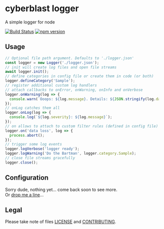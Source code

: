 # cyberblast logger

A simple logger for node

[![Build Status](https://travis-ci.com/cyberblast/logger.svg?branch=dev)](https://travis-ci.com/cyberblast/logger)
[![npm version](https://badge.fury.io/js/%40cyberblast%2Flogger.svg)](https://badge.fury.io/js/%40cyberblast%2Flogger)

## Usage

```js
// Optional file path argument. Defaults to './logger.json'
const logger = new Logger('./logger.json');
// init will create log files and open file streams
await logger.init();
// define categories in config file or create them in code (or both)
logger.defineCategory('Sample');
// register additional custom log handlers
// attach callbacks to onError, onWarning, onInfo and onVerbose
logger.onWarning(log => {
  console.warn(`Ooops: ${log.message}. Details: ${JSON.stringify(log.data)}`);
});
// onLog catches them all
logger.onLog(log => {
  console.log(`${log.severity}: ${log.message}`);
});
// on allows to attach to custom filter rules (defined in config file)
logger.on('data loss', log => {
  process.abort();
});
// trigger some log events
logger.logVerbose('logger ready');
logger.logWarning('Do the Bartman', logger.category.Sample);
// close file streams gracefully
logger.close();
```

## Configuration

Sorry dude, nothing yet... come back soon to see more.  
Or [drop me a line](mailto://git@cyberblast.org)...

## Legal

Please take note of files [LICENSE](https://raw.githubusercontent.com/cyberblast/logger/master/LICENSE) and [CONTRIBUTING](https://raw.githubusercontent.com/cyberblast/logger/master/CONTRIBUTING).
